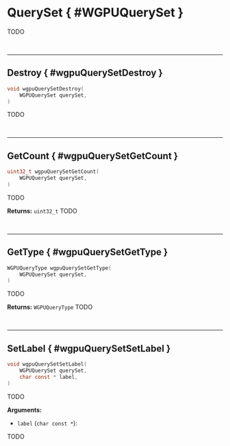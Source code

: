 

# QuerySet { #WGPUQuerySet }


TODO




<br/><!-- poor man's styling, just for the demo before we use a non default theme -->
***

## Destroy { #wgpuQuerySetDestroy }

```C
void wgpuQuerySetDestroy(
	WGPUQuerySet querySet,
)
```


TODO








<br/><!-- poor man's styling, just for the demo before we use a non default theme -->
***

## GetCount { #wgpuQuerySetGetCount }

```C
uint32_t wgpuQuerySetGetCount(
	WGPUQuerySet querySet,
)
```


TODO






**Returns:** `uint32_t` 
TODO





<br/><!-- poor man's styling, just for the demo before we use a non default theme -->
***

## GetType { #wgpuQuerySetGetType }

```C
WGPUQueryType wgpuQuerySetGetType(
	WGPUQuerySet querySet,
)
```


TODO






**Returns:** `WGPUQueryType` 
TODO





<br/><!-- poor man's styling, just for the demo before we use a non default theme -->
***

## SetLabel { #wgpuQuerySetSetLabel }

```C
void wgpuQuerySetSetLabel(
	WGPUQuerySet querySet,
	char const * label,
)
```


TODO




**Arguments:**


 - `label` (`char const *`):


TODO






